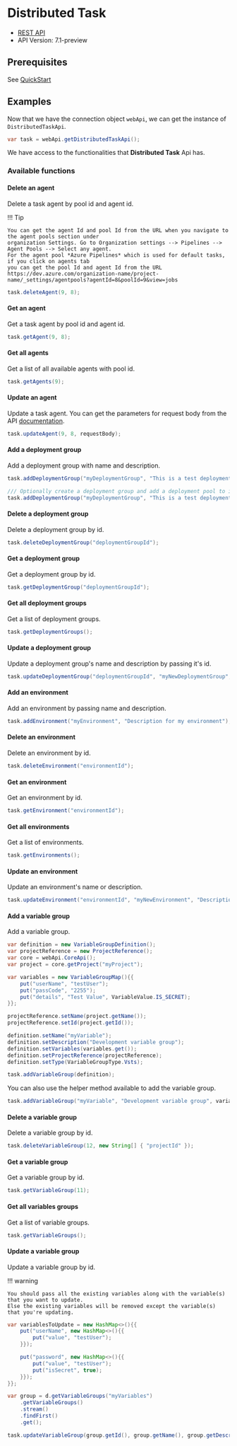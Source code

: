 # Distributed Task

- [REST API](https://docs.microsoft.com/en-us/rest/api/azure/devops/distributedtask/?view=azure-devops-rest-6.1)
- API Version: 7.1-preview

## Prerequisites

See [QuickStart](quickstart.md)

## Examples

Now that we have the connection object `webApi`, we can get the instance of `DistributedTaskApi`.

```java
var task = webApi.getDistributedTaskApi();
```

We have access to the functionalities that **Distributed Task** Api has.

### Available functions

#### Delete an agent

Delete a task agent by pool id and agent id.

!!! Tip

    You can get the agent Id and pool Id from the URL when you navigate to the agent pools section under
    organization Settings. Go to Organization settings --> Pipelines --> Agent Pools --> Select any agent.
    For the agent pool *Azure Pipelines* which is used for default tasks, if you click on agents tab
    you can get the pool Id and agent Id from the URL
    https://dev.azure.com/organization-name/project-name/_settings/agentpools?agentId=8&poolId=9&view=jobs

```java
task.deleteAgent(9, 8);
```

#### Get an agent

Get a task agent by pool id and agent id.

```java
task.getAgent(9, 8);
```

#### Get all agents

Get a list of all available agents with pool id.

```java
task.getAgents(9);
```

#### Update an agent

Update a task agent. You can get the parameters for request body from the API [documentation](https://docs.microsoft.com/en-us/rest/api/azure/devops/distributedtask/agents/update?view=azure-devops-rest-6.1#request-body).

```java
task.updateAgent(9, 8, requestBody);
```

#### Add a deployment group

Add a deployment group with name and description.

```java
task.addDeploymentGroup("myDeploymentGroup", "This is a test deployment group");

/// Optionally create a deployment group and add a deployment pool to it
task.addDeploymentGroup("myDeploymentGroup", "This is a test deployment group", 9);
```

#### Delete a deployment group

Delete a deployment group by id.

```java
task.deleteDeploymentGroup("deploymentGroupId");
```

#### Get a deployment group

Get a deployment group by id.

```java
task.getDeploymentGroup("deploymentGroupId");
```

#### Get all deployment groups

Get a list of deployment groups.

```java
task.getDeploymentGroups();
```

#### Update a deployment group

Update a deployment group's name and description by passing it's id.

```java
task.updateDeploymentGroup("deploymentGroupId", "myNewDeploymentGroup", "This is my new deployment group");
```

#### Add an environment

Add an environment by passing name and description.

```java
task.addEnvironment("myEnvironment", "Description for my environment");
```

#### Delete an environment

Delete an environment by id.

```java
task.deleteEnvironment("environmentId");
```

#### Get an environment

Get an environment by id.

```java
task.getEnvironment("environmentId");
```

#### Get all environments

Get a list of environments.

```java
task.getEnvironments();
```

#### Update an environment

Update an environment's name or description.

```java
task.updateEnvironment("environmentId", "myNewEnvironment", "Description for my new environment");
```

#### Add a variable group

Add a variable group.

```java
var definition = new VariableGroupDefinition();
var projectReference = new ProjectReference();
var core = webApi.CoreApi();
var project = core.getProject("myProject");

var variables = new VariableGroupMap(){{
    put("userName", "testUser");
    put("passCode", "2255");
    put("details", "Test Value", VariableValue.IS_SECRET);
}};

projectReference.setName(project.getName());
projectReference.setId(project.getId());

definition.setName("myVariable");
definition.setDescription("Development variable group");
definition.setVariables(variables.get());
definition.setProjectReference(projectReference);
definition.setType(VariableGroupType.Vsts);

task.addVariableGroup(definition);
```

You can also use the helper method available to add the variable group.

```java
task.addVariableGroup("myVariable", "Development variable group", variables);
```

#### Delete a variable group

Delete a variable group by id.

```java
task.deleteVariableGroup(12, new String[] { "projectId" });
```

#### Get a variable group

Get a variable group by id.

```java
task.getVariableGroup(11);
```

#### Get all variables groups

Get a list of variable groups.

```java
task.getVariableGroups();
```

#### Update a variable group

Update a variable group by id.

!!! warning

    You should pass all the existing variables along with the variable(s) that you want to update.
    Else the existing variables will be removed except the variable(s) that you're updating.

```java
var variablesToUpdate = new HashMap<>(){{
    put("userName", new HashMap<>(){{
        put("value", "testUser");
    }});

    put("password", new HashMap<>(){{
        put("value", "testUser");
        put("isSecret", true);
    }});
}};

var group = d.getVariableGroups("myVariables")
    .getVariableGroups()
    .stream()
    .findFirst()
    .get();

task.updateVariableGroup(group.getId(), group.getName(), group.getDescription(), variablesToUpdate);
```
